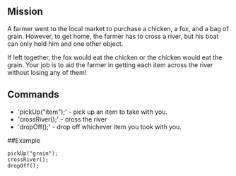 ## Mission
A farmer went to the local market to purchase a chicken, a fox, and a bag of grain. However, to get home, the farmer has to cross a river, but his boat can only hold him and one other object.

If left together, the fox would eat the chicken or the chicken would eat the grain. Your job is to aid the farmer in getting each item across the river without losing any of them!

## Commands

* 'pickUp("item");' - pick up an item to take with you.
* 'crossRiver();' - cross the river
* 'dropOff();' - drop off whichever item you took with you.

##Example

```
pickUp("grain");
crossRiver();
dropOff();
```